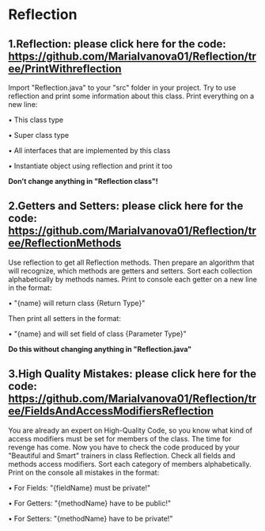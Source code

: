 # Reflection

1.Reflection: 
please click here for the code: https://github.com/MariaIvanova01/Reflection/tree/PrintWithreflection
--------------------
Import "Reflection.java" to your "src" folder in your project. Try to use reflection and print some information about this class. Print everything on a new line:

•	This class type

•	Super class type 

•	All interfaces that are implemented by this class

•	Instantiate object using reflection and print it too

**Don’t change anything in "Reflection class"!**

2.Getters and Setters:
please click here for the code: https://github.com/MariaIvanova01/Reflection/tree/ReflectionMethods
-------------------------------
Use reflection to get all Reflection methods. Then prepare an algorithm that will recognize, which methods are getters and setters. Sort each collection alphabetically by methods names. Print to console each getter on a new line in the format:

•	"{name} will return class {Return Type}"

Then print all setters in the format:

•	"{name} and will set field of class {Parameter Type}"

**Do this without changing anything in "Reflection.java"**

3.High Quality Mistakes:
please click here for the code: https://github.com/MariaIvanova01/Reflection/tree/FieldsAndAccessModifiersReflection
------------------------------------------
You are already an expert on High-Quality Code, so you know what kind of access modifiers must be set for members of the class. The time for revenge has come. Now you have to check the code produced by your "Beautiful and Smart" trainers in class Reflection. Check all fields and methods access modifiers. Sort each category of members alphabetically. Print on the console all mistakes in the format:

•	For Fields: 
"{fieldName} must be private!"

•	For Getters:
"{methodName} have to be public!"

•	For Setters:
"{methodName} have to be private!"


